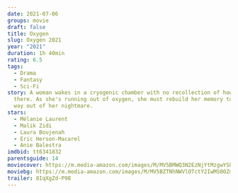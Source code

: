 ```yaml
---
date: 2021-07-06
groups: movie
draft: false
title: Oxygen
slug: Oxygen 2021
year: "2021"
duration: 1h 40min
rating: 6.5
tags:
  - Drama
  - Fantasy
  - Sci-Fi
story: A woman wakes in a cryogenic chamber with no recollection of how she got
  there. As she's running out of oxygen, she must rebuild her memory to find a
  way out of her nightmare.
stars:
  - Mélanie Laurent
  - Malik Zidi
  - Laura Boujenah
  - Eric Herson-Macarel
  - Anie Balestra
imdbid: tt6341832
parentsguide: 14
moviecover: https://m.media-amazon.com/images/M/MV5BMWQ3N2EzNjYtMzgwYS00YjdmLThmOTUtMzc4NDUxZjZkY2RhXkEyXkFqcGdeQXVyMDM2NDM2MQ@@._V1_FMjpg_UY720_.jpg
moviebg: https://m.media-amazon.com/images/M/MV5BZTNhNWVlOTctY2IwMS00ZmMwLWJjZmUtOTQwMWZiMzE2MmEwXkEyXkFqcGdeQXVyMjc4NjYwMjM@._V1_FMjpg_UX1280_.jpg
trailer: 8IqXgZd-P98
---
```

